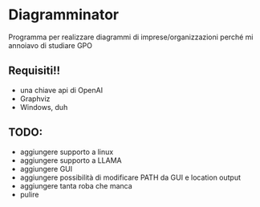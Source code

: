 # Diagramminator
Programma per realizzare diagrammi di imprese/organizzazioni perché mi annoiavo di studiare GPO
## Requisiti!!
 - una chiave api di OpenAI
 - Graphviz
 - Windows, duh

## TODO:
- aggiungere supporto a linux
- aggiungere supporto a LLAMA
- aggiungere GUI
- aggiungere possibilità di modificare PATH da GUI e location output
- aggiungere tanta roba che manca
- pulire
